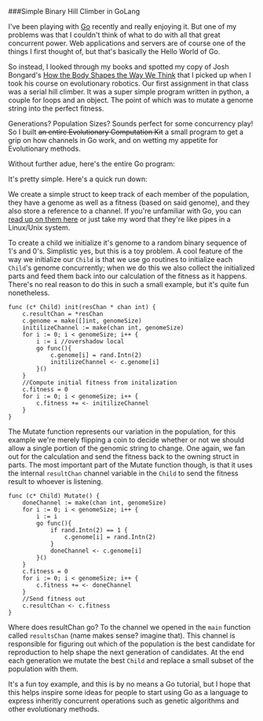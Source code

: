 ###Simple Binary Hill Climber in GoLang

I've been playing with [Go] recently and really enjoying it. But one of my problems
was that I couldn't think of what to do with all that great concurrent power. Web 
applications and servers are of course  one of the things I first thought of, but
that's basically the Hello World of Go. 

So instead, I looked through my books and spotted my copy of Josh Bongard's [How the Body Shapes the Way We Think]
that I picked up when I took his course on evolutionary robotics. Our first assignment
in that class was a serial hill climber. It was a super simple program written in
python, a couple for loops and an object. The point of which was to mutate a genome
string into the perfect fitness. 

Generations? Population Sizes? Sounds perfect for some concurrency play! So I built
<s>an entire Evolutionary Computation Kit</s> a small program to get a grip on how
channels in Go work, and on wetting my appetite for Evolutionary methods. 

Without further adue, here's the entire Go program:
<script src="https://gist.github.com/EJEHardenberg/9c535f1cd71f2c2a8012.js"></script>

It's pretty simple. Here's a quick run down:

We create a simple struct to keep track of each member of the population, they
have a genome as well as a fitness (based on said genome), and they also store a 
reference to a channel. If you're unfamiliar with Go, you can [read up on them
here] or just take my word that they're like pipes in a Linux/Unix system. 

To create a child we initialize it's genome to a random binary sequence of 1's 
and 0's. Simplistic yes, but this is a toy problem. A cool feature of the way we
initialize our `Child` is that we use go routines to initialize each `Child`'s genome
concurrently; when we do this we also collect the initialized parts and feed them
back into our calculation of the fitness as it happens. There's no real reason to
do this in such a small example, but it's quite fun nonetheless.

```
func (c* Child) init(resChan * chan int) {
	c.resultChan = *resChan
	c.genome = make([]int, genomeSize)
	initilizeChannel := make(chan int, genomeSize)
	for i := 0; i < genomeSize; i++ {
		i := i //overshadow local 
		go func(){
			c.genome[i] = rand.Intn(2)
			initilizeChannel <- c.genome[i]
		}()	
	}
	//Compute initial fitness from initalization
	c.fitness = 0
	for i := 0; i < genomeSize; i++ {
		c.fitness += <- initilizeChannel
	}
}
```

The Mutate function represents our variation in the population, for this example
we're merely flipping a coin to decide whether or not we should allow a single
portion of the genomic string to change. One again, we fan out for the calculation
and send the fitness back to the owning struct in parts. The most important part
of the Mutate function though, is that it uses the internal `resultChan` channel
variable in the `Child` to send the fitness result to whoever is listening.

```
func (c* Child) Mutate() {
	doneChannel := make(chan int, genomeSize)
	for i := 0; i < genomeSize; i++ {
		i := i
		go func(){
			if rand.Intn(2) == 1 {
				c.genome[i] = rand.Intn(2)
			}
			doneChannel <- c.genome[i]
		}()
	}
	c.fitness = 0
	for i := 0; i < genomeSize; i++ {
		c.fitness += <- doneChannel
	}
	//Send fitness out
	c.resultChan <- c.fitness
}
```

Where does resultChan go? To the channel we opened in the `main` function called
`resultsChan` (name makes sense? imagine that). This channel is responsible for
figuring out which of the population is the best candidate for reproduction to
help shape the next generation of candidates. At the end each generation we mutate
the best `Child` and replace a small subset of the population with them.

It's a fun toy example, and this is by no means a Go tutorial, but I hope that this
helps inspire some ideas for people to start using Go as a language to express
inheritly concurrent operations such as genetic algorithms and other evolutionary
methods.

[Go]:http://golang.org
[How the Body Shapes the Way We Think]:http://mitpress.mit.edu/books/how-body-shapes-way-we-think
[hill climber]:http://en.wikipedia.org/wiki/Hill_climbing
[read up on them here]:https://gobyexample.com/channels
